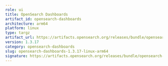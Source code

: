 ```yaml
---
role: ui
title: OpenSearch Dashboards
artifact_id: opensearch-dashboards
architecture: arm64
platform: linux
type: targz
artifact_url: https://artifacts.opensearch.org/releases/bundle/opensearch-dashboards/1.3.17/opensearch-dashboards-1.3.17-linux-arm64.tar.gz
version: 1.3.17
category: opensearch-dashboards
slug: opensearch-dashboards-1.3.17-linux-arm64
signature: https://artifacts.opensearch.org/releases/bundle/opensearch-dashboards/1.3.17/opensearch-dashboards-1.3.17-linux-arm64.tar.gz.sig
---
```


